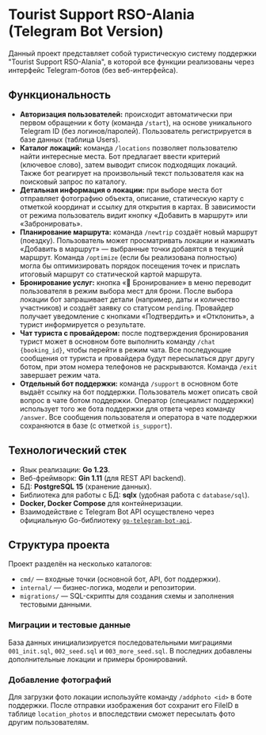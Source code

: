 # Tourist Support RSO-Alania (Telegram Bot Version)

Данный проект представляет собой туристическую систему поддержки "Tourist Support RSO-Alania", в которой все функции реализованы через интерфейс Telegram-ботов (без веб-интерфейса).

## Функциональность

- **Авторизация пользователей:** происходит автоматически при первом обращении к боту (команда `/start`), на основе уникального Telegram ID (без логинов/паролей). Пользователь регистрируется в базе данных (таблица Users).
- **Каталог локаций:** команда `/locations` позволяет пользователю найти интересные места. Бот предлагает ввести критерий (ключевое слово), затем выводит список подходящих локаций. Также бот реагирует на произвольный текст пользователя как на поисковый запрос по каталогу.
- **Детальная информация о локации:** при выборе места бот отправляет фотографию объекта, описание, статическую карту с отметкой координат и ссылку для открытия в картах. В зависимости от режима пользователь видит кнопку «Добавить в маршрут» или «Забронировать».
- **Планирование маршрута:** команда `/newtrip` создаёт новый маршрут (поездку). Пользователь может просматривать локации и нажимать «Добавить в маршрут» — выбранные точки добавятся в текущий маршрут. Команда `/optimize` (если бы реализована полностью) могла бы оптимизировать порядок посещения точек и прислать итоговый маршрут со статической картой маршрута.
- **Бронирование услуг:** кнопка «🏨 Бронирование» в меню переводит пользователя в режим выбора мест для брони. После выбора локации бот запрашивает детали (например, даты и количество участников) и создаёт заявку со статусом `pending`. Провайдер получает уведомление с кнопками «Подтвердить» и «Отклонить», а турист информируется о результате.
- **Чат туриста с провайдером:** после подтверждения бронирования турист может в основном боте выполнить команду `/chat {booking_id}`, чтобы перейти в режим чата. Все последующие сообщения от туриста и провайдера будут пересылаться друг другу ботом, при этом номера телефонов не раскрываются. Команда `/exit` завершает режим чата.
- **Отдельный бот поддержки:** команда `/support` в основном боте выдаёт ссылку на бот поддержки. Пользователь может описать свой вопрос в чате ботом поддержки. Оператор (специалист поддержки) использует того же бота поддержки для ответа через команду `/answer`. Все сообщения пользователя и оператора в чате поддержки сохраняются в базе (с отметкой `is_support`).

## Технологический стек

- Язык реализации: **Go 1.23**.
- Веб-фреймворк: **Gin 1.11** (для REST API backend).
- БД: **PostgreSQL 15** (хранение данных).
- Библиотека для работы с БД: **sqlx** (удобная работа с `database/sql`).
- **Docker, Docker Compose** для контейнеризации.
- Взаимодействие с Telegram Bot API осуществлено через официальную Go-библиотеку [`go-telegram-bot-api`](https://github.com/go-telegram-bot-api/telegram-bot-api).

## Структура проекта


Проект разделён на несколько каталогов:
- `cmd/` — входные точки (основной бот, API, бот поддержки).
- `internal/` — бизнес-логика, модели и репозитории.
- `migrations/` — SQL-скрипты для создания схемы и заполнения тестовыми данными.

### Миграции и тестовые данные

База данных инициализируется последовательными миграциями `001_init.sql`, `002_seed.sql` и `003_more_seed.sql`. В последних добавлены дополнительные локации и примеры бронирований.

### Добавление фотографий

Для загрузки фото локации используйте команду `/addphoto <id>` в боте поддержки. После отправки изображения бот сохранит его FileID в таблице `location_photos` и впоследствии сможет пересылать фото другим пользователям.

